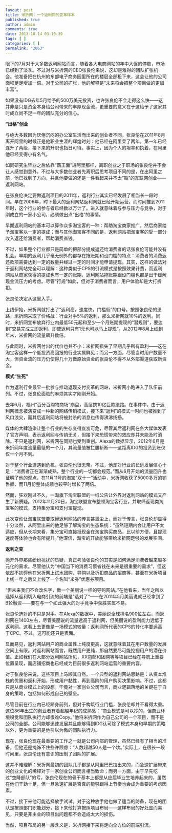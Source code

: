 ```yaml
---
layout: post
title: 米折网：一个返利网的变革样本
published: true
author: admin
comments: true
date: 2013-10-14 03:10:39
tags: [ ]
categories: [ ]
permalink: "2063"
---
```

眼下的7月对于大多数返利网站而言，随着各大电商网站的年中大促的停歇，市场已经到了淡季。不过对与米折网的CEO张良伦来说，这却是难得的团队扩张机会。他准备把在杭州的东部电子商务园里所在的楼层全部租下来，这会让他的公司面积足足增加一倍。对于公司的扩张，他的解释是“未来将会把整个项目做的更加丰富”。

如果没有IDG去年5月给予的500万美元投资，也许张良伦不会走得这么快——这并非是只是资金本身给公司带来的丰厚现金流，更重要的意义在于这给予了这家其时成立尚不足一年的团队充分的信心。

**“出格”创业**

与绝大多数因为厌倦沉闷的办公室生活而出来的创业者不同，张良伦在2011年8月离开阿里的时候正是他职业生涯的辉煌时刻：他已经在阿里呆了两年，第一年已经连升了两级，接下来的升职也指日可待。事实上，因为个人的坦率和执着，在阿里他已经变得小有名气。

如同研究生毕业之后依靠“霸王面”进阿里那样，离职创业之于职场的张良伦并不会让人感觉到意外。不过与大多数创业者先离职后思考项目不同的是，在出阿里之前，他已找到了方向，并且他要做的还是一件看起来并不太“酷”的互联网创业——返利网站。

在张良伦决定要做返利项目的2011年，返利行业其实已经发展了相当长一段时间。早在2006年，时下最大的返利网站返利网就已经开始运营。而时间推到2011年时，这个行业的参与者已经数以万计了。进入就意味着与参与压力与竞争，对于刚成立的一家小公司，必须做出点“出格”的事情。

早期返利网站的基本可以算作众多淘宝客的一种：帮助淘宝商家推广，然后商家给予淘宝客以一定的提成；而与其他淘宝客不同的是，返利网站把淘宝客的受一部分收入返还给消费者，帮助消费省钱。

不过，如果整个行业都只是简单的把部分提成返还给消费者的话张良伦可能并没有机会。早期的返利几乎毫无例外的都存在拖账期和设门槛的特点：消费者的消费返还款项需要达到一定的数量并经过一定的时间才能申请提现。其实，这样的做法对于返利网站完全可以理解：这种类似于CPS的引流模式是按照效果计费，而返利网站从商家获得的提成也有一定的账期，返利网站拖账期跟设门槛也都是出于缓解现金流压力的考虑。尽管“行规”如此，但对于消费者而言，用户体验却是大打折扣。

张良伦决定从这里入手。

上线伊始，米折网就打出了“返利高，速度快，门槛低”的口号。按照张良伦的思路，米折网采取了价格战：行业对手5%的返利，那么米折网就10%的返利。同时，米折网宣布放弃行业内最低50元起和至少一个月账期提现的“潜规则”，要达到“交易完成立即返利，即使返利只有1元也可以马上提现”。从2012年8月上线到年末，米折网的流量飙升数倍。

与此同时，米折网付出的代价也并不小：米折网损失了早期几乎所有盈利——这在淘宝客这样一个低投资高回报的行业实属鲜见；而另一方面，尽管当时用户数量不大，但资金流的压力仍使得几十万做原始资金的张良伦不得不从外部渠道获取新资金。

**模式“生死”**

作为返利行业最早一批参与推动返现支付变革的网站，米折网小跑进入了队伍前列。不过，张良伦面临的麻烦其实才刚刚开始。

去年6月，福州“百分百购物商场”崩盘，高层携10亿巨款跑路。在事件中，由于返利网概念被演变成一种新的网络传销模式，接下来“返利”的模式一时间也被推到了风口浪尖，而其后返利网站将被封杀的消息也传得沸沸扬扬。

媒体的大肆渲染让整个行业的生存变得岌岌可危，尽管其后返利网在各大媒体发表了官方声明，表示返利网与传销无关，但接下来恐慌带来的效应却并未能及时消除。不只是返利网，米折网在同期也受到重创。Alexa的数据显示，2012年6月是米折网年度流量最低的一个月，其流量值被拦腰斩断——这距离IDG的投资到账仅仅一个月不到。

对于整个行业遭遇到危机，张良伦也很无奈。不过，他却对行业的长远发展信心十足：“消费者正在渐渐成熟，整个行业的一切都会规范。”而从6月开始的流量回升也证明了他的观点，在11月11号的淘宝“双十一”活动中，米折网收获了5000多万的销售额，而11月份整体成绩也较平时增长了两倍。

然而，狂欢刚过不久，一淘旗下淘宝联盟的一纸公告让外界对返利网站的模式又产生了新质疑。2012年11月20日，淘宝联盟宣布整顿淘宝客行业，并取缔返现类淘宝客的模式，支持集分宝和支付宝提现。

此次变动让淘宝联盟要取缔返利网站的传言甚嚣尘上，而对于传言，张良伦却显得十分淡然，从阿里出来的他足够了解淘宝的生态系统：“虽然短期内会让用户不太适应，但从长期来看，集分宝可直接抵现金在淘宝购买商品，比以前方便，且提现速度等体验也会有所提升。”他深信，淘宝的开放能够带给米折网足够的发展空间。

**返利之变**

抛开外界那些纷纷扰扰的质疑，真正考验张良伦的其实是如何满足消费者越来越多元化的需求。尽管他认为“中国当下的消费习惯省钱在未来是很重要的需求”，但这依然不妨碍他在米折网上试水团购、导购以及折扣商品的招商等，甚至在米折项目上线一年之后又上线了一个名叫“米券”优惠券项目。

“但未来我们不会改名字，做一个美丽说一样的导购网站。”在他看来，当年之所以选择从返利切入电商引流的前端是“选对了”——在2011年5月美丽说就已经拿到了B轮融资——要在与一个如此强大的对手竞争中获胜实属不易。

张良伦选对的不只是对手。在Alexa的数据中，美丽说全球排名900位左右，而返利网在1400左右，尽管美丽说的流量远高于返利网，但美丽说的盈利能力远低于返利网。这看上去更像是一场模式的较量：返利网所代表的CPS的转化率要远高于CPC。不过，这可能还只是表面。

显而易见，返利网站用户的商业属性上纯度更高，这就意味着其在用户数量的发展空间上有限。对返利网站而言，既然用户更纯，那自然要尽可能挖掘用户的潜在价值。正如我们在大部分返利网站所见，XX包邮和团购等等项目已经在导航上重要位置呈现，而店铺招商也已经成为目前很多返利网站运营的重要内容。

对于张良伦来说，这些项目上马顺其自然。一个典型的返利网站思路是：从资本堆栈的优惠和返利开始，形成用户黏性，再到高阶的用户购买决策影响。不过，这都只是从商业模式上的设想。毕竟对一家创业公司而言，商业逻辑落地的关键在于自身的策略，包括如何形成自己的壁垒。

尽管目前在行业内已经跻身前列，但对于构筑行业门槛，张良伦却并不看得太重。这位86年出生的创业者有着超越年纪的成熟感：“商业模式是可以抄的，但商业环境嗅觉和团队执行力却很难Copy。”他将米折网作为自己公司的一个项目，而不是公司的全部。公司能够迅速发展并且能够得到IDG认可除了模式本身和早期的策略以外，更为重要的是他引以为傲的团队执行力。

现在，张良伦现在最重要的工作之一就是公司内部的管理，虽然已经有了相当的准备，但他还是掩饰不住些许顾虑：“人数超越50人是一个坎。”实际上，在很长一段时间里，张良伦还有意识的压制了团队的扩展。

这并不难理解：米折网最初的团队几乎都是从阿里巴巴拉出来的，而急速扩展带来的创业文化的稀释对于一家创业公司而言相当致命；而另一方面，由于早先吃过“空降部队”的亏，张良伦现在的骨干基本上都是从应届毕业生培养起来的，虽然在他们干劲十足，但一旦急速扩展是否真的能够跟得上节奏也会成为重要的考虑因素。

不过，接下来他可能选择放手试试。对于这种放手他也做了适当的防备，现在的团队是按照部门职能划分，接下来他打算按照项目布局——这样布局的好处显而易见，只要是非主业的项目出问题都不会造成太大的损伤。

当然，项目布局的另一层含义是，米折网接下来将走向全方位的前端引流。